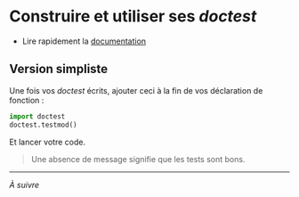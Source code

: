 # Construire et utiliser ses *doctest*

* Lire rapidement la [documentation](https://docs.python.org/fr/3/library/doctest.html)

## Version simpliste

Une fois vos *doctest* écrits, ajouter ceci à la fin de vos déclaration de fonction :
```python
import doctest
doctest.testmod()
```
Et lancer votre code.
> Une absence de message signifie que les tests sont bons.


---

*À suivre*
